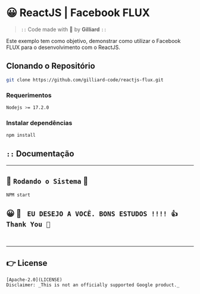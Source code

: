 # 😀 ReactJS | Facebook FLUX

> `::` Code made with 💓 by **Gilliard** `::`

Este exemplo tem como objetivo, demonstrar como utilizar o Facebook FLUX para o desenvolvimento com o ReactJS.

## Clonando o Repositório

```bash
git clone https://github.com/gilliard-code/reactjs-flux.git
```

### Requerimentos

```bash
Nodejs >= 17.2.0
```

### Instalar dependências

```bash
npm install
```

## `::` **Documentação**

---

## 💎 `Rodando o Sistema` 💎

```bash
NPM start
```

## 😀 💓 ` EU DESEJO A VOCÊ. BONS ESTUDOS !!!! 👍 Thank You 🤝`

<br>

---

## 👉 License

```
[Apache-2.0](LICENSE)
Disclaimer: _This is not an officially supported Google product._
```
